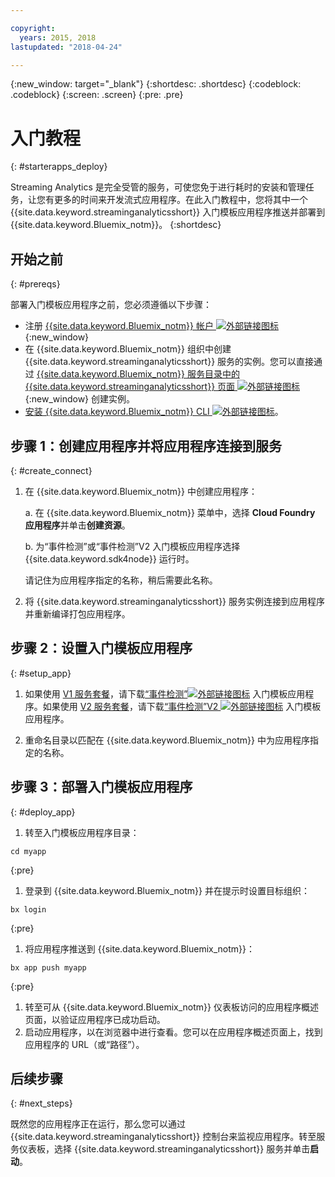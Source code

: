 ```yaml
---

copyright:
  years: 2015, 2018
lastupdated: "2018-04-24"

---
```


<!-- Attribute definitions -->
{:new_window: target="_blank"}
{:shortdesc: .shortdesc}
{:codeblock: .codeblock}
{:screen: .screen}
{:pre: .pre}

# 入门教程
{: #starterapps_deploy}

Streaming Analytics 是完全受管的服务，可使您免于进行耗时的安装和管理任务，让您有更多的时间来开发流式应用程序。在此入门教程中，您将其中一个 {{site.data.keyword.streaminganalyticsshort}} 入门模板应用程序推送并部署到 {{site.data.keyword.Bluemix_notm}}。
{:shortdesc}


## 开始之前
{: #prereqs}

部署入门模板应用程序之前，您必须遵循以下步骤：

* 注册 [{{site.data.keyword.Bluemix_notm}} 帐户 ![外部链接图标](../../icons/launch-glyph.svg "外部链接图标")](https://console.{DomainName}/registration){:new_window}
* 在 {{site.data.keyword.Bluemix_notm}} 组织中创建 {{site.data.keyword.streaminganalyticsshort}} 服务的实例。您可以直接通过 [{{site.data.keyword.Bluemix_notm}} 服务目录中的 {{site.data.keyword.streaminganalyticsshort}} 页面 ![外部链接图标](../../icons/launch-glyph.svg "外部链接图标")](https://console.{DomainName}/catalog/services/streaming-analytics/){:new_window} 创建实例。  
* [安装 {{site.data.keyword.Bluemix_notm}} CLI ![外部链接图标](../../icons/launch-glyph.svg "外部链接图标")](https://console.{DomainName}/docs/cli/reference/bluemix_cli/get_started.html#getting-started)。



## 步骤 1：创建应用程序并将应用程序连接到服务
{: #create_connect}

1. 在 {{site.data.keyword.Bluemix_notm}} 中创建应用程序：

    a. 在 {{site.data.keyword.Bluemix_notm}} 菜单中，选择 **Cloud Foundry 应用程序**并单击**创建资源**。

    b. 为“事件检测”或“事件检测”V2 入门模板应用程序选择 {{site.data.keyword.sdk4node}} 运行时。

    请记住为应用程序指定的名称，稍后需要此名称。
1. 将 {{site.data.keyword.streaminganalyticsshort}} 服务实例连接到应用程序并重新编译打包应用程序。

## 步骤 2：设置入门模板应用程序
{: #setup_app}

1. 如果使用 [V1 服务套餐](/docs/services/StreamingAnalytics/service_plans.html)，请下载[“事件检测”![外部链接图标](../../icons/launch-glyph.svg "外部链接图标")](https://streams-github-samples.mybluemix.net/?get=QuickStart/EventDetection) 入门模板应用程序。如果使用 [V2 服务套餐](/docs/services/StreamingAnalytics/service_plans.html)，请下载[“事件检测”V2 ![外部链接图标](../../icons/launch-glyph.svg "外部链接图标")](https://streams-github-samples.mybluemix.net/?get=QuickStart%2FBeta201801%2FEventDetectionV2) 入门模板应用程序。

1. 重命名目录以匹配在 {{site.data.keyword.Bluemix_notm}} 中为应用程序指定的名称。

## 步骤 3：部署入门模板应用程序
{: #deploy_app}

1. 转至入门模板应用程序目录：
  <pre><code>cd myapp</code></pre>
  {:pre}

1. 登录到 {{site.data.keyword.Bluemix_notm}} 并在提示时设置目标组织：

  <pre><code>bx login</code></pre>
  {:pre}

1. 将应用程序推送到 {{site.data.keyword.Bluemix_notm}}：
  <pre><code>bx app push myapp</code></pre>
  {:pre}

1. 转至可从 {{site.data.keyword.Bluemix_notm}} 仪表板访问的应用程序概述页面，以验证应用程序已成功启动。
1. 启动应用程序，以在浏览器中进行查看。您可以在应用程序概述页面上，找到应用程序的 URL（或“路径”）。


## 后续步骤
{: #next_steps}

既然您的应用程序正在运行，那么您可以通过 {{site.data.keyword.streaminganalyticsshort}} 控制台来监视应用程序。转至服务仪表板，选择 {{site.data.keyword.streaminganalyticsshort}} 服务并单击**启动**。
